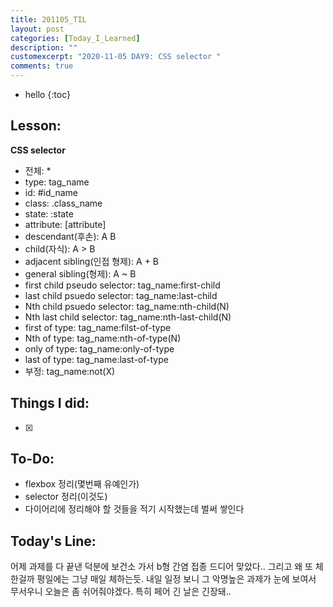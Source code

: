 ```yaml
---
title: 201105_TIL
layout: post
categories: [Today_I_Learned]
description: ""
customexcerpt: "2020-11-05 DAY9: CSS selector "
comments: true
---
```


* hello
{:toc}


## Lesson:
 **CSS selector**
 - 전체: *
 - type: tag_name
 - id: #id_name
 - class: .class_name
 - state: :state
 - attribute: [attribute]
 - descendant(후손): A B
 - child(자식): A > B
 - adjacent sibling(인접 형제): A + B
 - general sibling(형제): A ~ B
 - first child pseudo selector: tag_name:first-child
 - last child psuedo selector: tag_name:last-child
 - Nth child psuedo selector: tag_name:nth-child(N)
 - Nth last child selector: tag_name:nth-last-child(N)
 - first of type: tag_name:filst-of-type
 - Nth of type: tag_name:nth-of-type(N)
 - only of type: tag_name:only-of-type
 - last of type: tag_name:last-of-type
 - 부정: tag_name:not(X)
 

## Things I did:
- [x] 


## To-Do:
- flexbox 정리(몇번째 유예인가)
- selector 정리(이것도)
- 다이어리에 정리해야 할 것들을 적기 시작했는데 벌써 쌓인다


## Today's Line:
어제 과제를 다 끝낸 덕분에 보건소 가서 b형 간염 접종 드디어 맞았다.. 그리고 왜 또 체한걸까 평일에는 그냥 매일 체하는듯. 내일 일정 보니 그 악명높은 과제가 눈에 보여서 무서우니 오늘은 좀 쉬어줘야겠다. 특히 페어 긴 날은 긴장돼..
